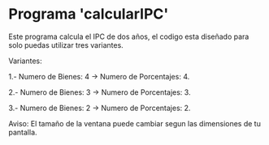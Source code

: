 # Programa 'calcularIPC'
Este programa calcula el IPC de dos años, el codigo esta diseñado para solo puedas utilizar tres variantes.

Variantes:

1.- Numero de Bienes: 4 -> Numero de Porcentajes: 4.

2.- Numero de Bienes: 3 -> Numero de Porcentajes: 3.

3.- Numero de Bienes: 2 -> Numero de Porcentajes: 2.

Aviso: El tamaño de la ventana puede cambiar segun las dimensiones de tu pantalla.

